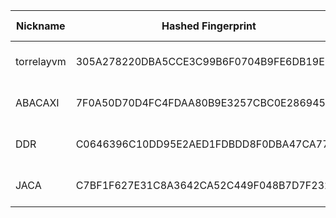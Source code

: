 | Nickname |  Hashed Fingerprint	| Or Addresses | Contact | Running | Flags | Last Seen | First Seen | Last Restarted | Advertised Bandwidth | Platform | Version | Version Status | Recommended Version | Verified hostnames | Exit policy |
|---|---|---|---|---|---|---|---|---|---|---|---|---|---|---|---|
|torrelayvm | 305A278220DBA5CCE3C99B6F0704B9FE6DB19E94 | ["130.51.31.202:9001"] | your-email@example.com | true | Running, V2Dir, Valid | 2025-08-19 05:00:00 | 2025-08-19 05:00:00 | 2025-08-19 03:57:28 | 0 | Tor 0.4.8.10 on Linux | 0.4.8.10 | recommended | true | N/A | ["reject *:*"]|
|ABACAXI | 7F0A50D70D4FC4FDAA80B9E3257CBC0E2869456C | ["45.166.215.0:55555","[2804:4310:ffe6:91d0:cc39:6082:3774:d878]:36653"] | l3y6aetzp7mnnzwafavrwfwjwupryr72gatp77c4yzeavinozgdgppad.onion | true | Running, V2Dir, Valid | 2025-08-19 05:00:00 | 2025-08-19 05:00:00 | 2025-08-19 03:52:14 | 2147483647 | (null) | N/A | N/A | false | N/A | ["reject *:*"]|
|DDR | C0646396C10DD95E2AED1FDBDD8F0DBA47CA7715 | ["45.166.215.0:11111","[2804:4310:ffe6:91d0:108e:f885:d15a:4587]:44444"] | 27wwe4amvjpzjzmybqg7le33fdvnzomjm3x7voswqjn2k2seagq37tad.onion | false | Running, V2Dir, Valid | 2025-08-19 04:00:00 | 2025-08-19 04:00:00 | 2025-08-19 03:25:46 | 2147483647 | (null) | N/A | N/A | false | N/A | ["reject *:*"]|
|JACA | C7BF1F627E31C8A3642CA52C449F048B7D7F232E | ["45.166.215.0:22222","[2804:4310:ffe6:91d0:282f:786:a5e1:ddb0]:22510"] | none | true | Running, V2Dir, Valid | 2025-08-19 05:00:00 | 2025-08-19 05:00:00 | 2025-08-19 03:55:26 | 2147483647 | N/A | N/A | N/A | false | N/A | ["reject *:*"]|
